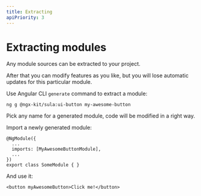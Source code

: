 ```yaml
---
title: Extracting
apiPriority: 3
---
```


# Extracting modules

Any module sources can be extracted to your project.

After that you can modify features as you like, but you will lose automatic updates for this particular module.

Use Angular CLI `generate` command to extract a module:

```
ng g @ngx-kit/sula:ui-button my-awesome-button
```

Pick any name for a generated module, code will be modified in a right way.

Import a newly generated module:

```
@NgModule({
  ...
  imports: [MyAwesomeButtonModule],
  ...
})
export class SomeModule { }
```

And use it:

```
<button myAwesomeButton>Click me!</button>
```
